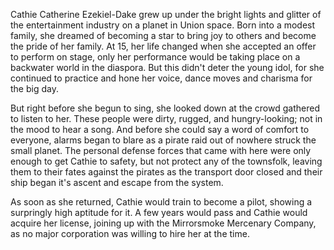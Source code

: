 Cathie Catherine Ezekiel-Dake grew up under the bright lights and glitter of the entertainment industry on a planet in Union space. Born into a modest family, she dreamed of becoming a star to bring joy to others and become the pride of her family. At 15, her life changed when she accepted an offer to perform on stage, only her performance would be taking place on a backwater world in the diaspora. But this didn't deter the young idol, for she continued to practice and hone her voice, dance moves and charisma for the big day.

But right before she begun to sing, she looked down at the crowd gathered to listen to her. These people were dirty, rugged, and hungry-looking; not in the mood to hear a song. And before she could say a word of comfort to everyone, alarms began to blare as a pirate raid out of nowhere struck the small planet. The personal defense forces that came with here were only enough to get Cathie to safety, but not protect any of the townsfolk, leaving them to their fates against the pirates as the transport door closed and their ship began it's ascent and escape from the system.

As soon as she returned, Cathie would train to become a pilot, showing a surpringly high aptitude for it. A few years would pass and Cathie would acquire her license, joining up with the Mirrorsmoke Mercenary Company, as no major corporation was willing to hire her at the time.
